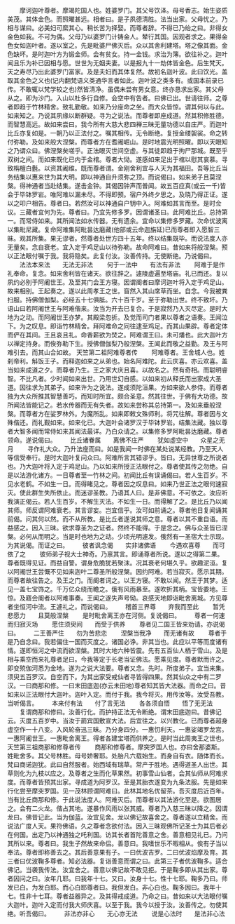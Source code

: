 <!-- { "loadSidebar": true } -->
　　摩诃迦叶尊者。摩竭陀国人也。姓婆罗门。其父号饮泽。母号香志。始生姿质美茂。其体金色。而照曜甚远。相者曰。是子夙德清胜。法当出家。父母忧之。乃相与谋曰。必美妇可縻其心。稍长苦为择娶。而尊者辞。不得已乃绐之曰。非得女金色如我。不可为偶。父母乃以婆罗门计铸金人。辇行其国。因观者求之。果得金色女如迦叶者。遂以室之。先是毗婆尸佛灭后。众以其舍利建塔。塔之像其面。金色缺坏。是时迦叶方为锻金师。会有贫女。持一金钱。求治为簿。欲往补之。迦叶闻且乐为补已因相与愿。世世为无姻夫妻。以是报九十一劫体皆金色。后生梵天。天之寿尽乃出此婆罗门富家。及是夫妇而其体复然。故初名迦叶波。此曰饮光。盖取其金色之义也(记内翻梵语义类通华言者如此。迦叶波之类多有。或国本前录已传。不敢辄以梵学较之也)然皆清净。虽偶未尝有男女意。终亦恳求出家。其父母从之。即为沙门。入山以杜多行自修。会空中有告者。曰佛已出。世请往师。之尊者即趋于竹林精舍。致礼勤敬。如来乃分座命之坐。而大众皆惊。谓其何以与此。如来知之。乃说其夙缘以断群疑。寻为之说法。而尊者即座成道。然其积修胜德。而智慧高远。故如来尝曰。我今所有大慈大悲四禅三昧无量功德以自庄严。而迦叶比丘亦复如是。一朝乃以正法付之。嘱其相传。无令断绝。复授金缕袈裟。命之转付弥勒。及如来般大涅槃。而尊者方在耆阇崛山。是时地震光明照曜。即以天眼知之乃谓众曰。佛涅槃矣嗟乎。正法眼灭世间空虚。与其徒即趋于拘尸那城。既至乎双树之间。而如来既化已内于金棺。尊者大恸。遂感如来足出于棺以慰其哀慕。寻致栴檀白氎。以资其阇维。既而尊者谓。金刚舍利宜与人天为其福田。吾等比丘当务结集以惠来世为其大明。即以神通自升须弥之顶。而说偈曰。如来弟子且莫涅槃。得神通者当赴结集。遂击金钟。其偈因钟声而普闻。故五百应真(或云一千)皆会于毕钵罗岩。唯阿难以漏未尽。不得即预。宿户外终夕思之。及晓乃得正证。遂以之叩户相告。尊者曰。若然汝可以神通自户钥中入。阿难如其言而至。是时佥议。三藏者宜何为先。尊者曰。乃宜先修多罗。因谓诸圣曰。此阿难比丘。总持第一。而常侍如来。其所闻法如水传器。无有遗余。宜命以集修多罗藏。次命优波离以集毗尼藏。复命阿难集阿毗昙达磨藏(他部或云命迦旃延)已而尊者即入愿智三昧。观其所集。果无谬者。然尊者处世方四十五年。终以结集既毕。而说法度人亦无量矣。念自衰老。宜入定于鸡足山以待弥勒。故命阿难曰。昔如来将般涅槃。预以正法眼付嘱于我。我将隐矣。此复付汝。汝善传持。无使断绝。乃说偈曰。
　　法法本来法　　无法无非法
　　何于一法中　　有法有非法
　　阿难于是作礼奉命。复念。如来舍利皆在诸天。欲往辞之。遽陵虚遍至塔庙。礼已而还。复以夙约必别于阿阇世王。及至其门会王方寝。因谓阍者曰摩诃迦叶将入定于鸡足山。故来相别。王起奏之。遂以此周孝王之世。窅然入其山席草而坐。自念。今我被粪扫服。持佛僧伽梨。必经五十七俱胝。六十百千岁。至于弥勒出世。终不致坏。乃语山曰若阿阇世王与阿难偕来。汝当为开去已复合。于是寂然乃入灭尽定。是时大地为之动。而阿阇世王亦梦。其殿梁忽折。及觉而司门者果以尊者之语奏。王闻泣下。为之叹息。即诣竹林精舍。拜阿难命之同往逮至鸡足。而其山果辟。尊者定体而俨在其间。王且哀且礼。命香薪欲为焚之。阿难谓王曰。未可燔也。此大迦叶方以禅定持身。而俟弥勒下生。授佛僧伽梨乃般涅槃。王闻此而敬之益勤。及王与阿难引去。而其山合如故。
天竺第二祖阿难尊者传
　　阿难尊者。王舍城人也。姓刹帝利。斛饭王子。而释迦如来之从弟也。始名阿难陀。此云庆喜。亦云欢喜。盖当如来成道之夕。而尊者乃生。王之家大庆且喜。以故名之。然有奇相。而聪明睿智。不比凡者。少时闻如来出世。乃用世幻自感。以如来初从释氏而出家成大圣道。因往求为其弟子。如来许为之说法。遂成须陀洹果。方如来欲人参侍。而尊者独为大众所推其智慧善巧。而知时所宜。颇合圣意。然其往世。于佛有大功德。故所闻法皆能记之。若水传器而无有失者。故如来尝称其总持第一。及如来垂般涅槃。而尊者方在娑罗林外。为魔所乱。如来即敕文殊师利。将咒往解。尊者因与文殊偕还。而礼觐如来。如来化已。大迦叶会诸罗汉于毕钵罗岩。结集法藏。独以尊者大智多闻而常侍如来其闻法最详。乃白众请之。以集修多罗阿毗昙达磨藏。尊者领命。遂说偈曰。
　　比丘诸眷属　　离佛不庄严
　　犹如虚空中　　众星之无月
　　寻作礼大众。乃升法座而曰。如是我闻一时佛在某处说某经教。乃至天人等信受奉行。是时大迦叶复问众曰。阿难所言其错谬乎。皆曰。无异世尊之所说者也。乃大迦叶将入定于鸡足山。乃以如来所授正法眼付之。尊者使其传之勿绝。自是以法游化诸方。一日尊者至一竹林之间。初闻比丘有误诵偈曰。若人生百岁。不见水老鹤。不如生一日。而得睹见之。尊者因之叹息曰。如来乃世正法之眼何速寂灭。使此群生失所依止。而迷谬圣教。乃语其人曰。是非佛意。不可依之。汝应听我演正偈云。若人生百岁。不解生灭法。不如生一日。而得解了之。是比丘乃以闻其师。师反谓阿难衰老。其言谬妄。岂宜信乎。汝可如前诵之。尊者他日复闻诵其前偈。问其何以然。而不从所教。是比丘者遂说其师之意。尊者以其不重自语。而益感之。因入三昧。欲求尊圣为之证者。然终不能得。于是念之。佛与众圣皆已涅槃。必何从而明之。当是时也地为之动。少顷光明遽发。俄然有一圣宿大士示现。为其说偈。而证之曰。
　　彼者讽念偈　　实非诸佛语
　　今遇欢喜尊　　而可依了之
　　彼师弟子视大士神奇。乃禀其言。即诵尊者所说。遂以之得第二果。尊者既得见证。而益自警。谓身危脆犹若聚沫。况其衰老何堪久乎。欲趣泥洹。复以阿阇世王尝慨不见如来迦叶二尊圣所般涅槃。因约阿难。若当寂灭。愿示其期。而尊者故往告之。及王之门。而阍者词之。以王方寝。不敢以闻。然王于其梦。适见一盖七宝饰之。千万亿众绕而瞻之。俄有风雨暴至。遂吹折其柄。宝皆委地。王惊。及寤会阍者以阿难事奏。王闻之遂失声号恸。哀感天地即诣毗舍离城。方见尊者坐恒河中流。王遽礼之。而说偈曰。
　　稽首三界尊　　弃我而至此
　　暂凭悲愿力　　且莫般涅槃
　　是时毗舍离王亦在河侧。复说偈曰。
　　尊者一何速　　而归寂灭场
　　愿住须臾间　　而受于供养
　　尊者见二国王皆来劝请。亦说偈曰。
　　二王善严住　　勿为苦悲恋
　　涅槃当我净　　而无诸有故
　　尊者于是乃自念曰。我若偏住一国而灭度之。诸国必诤。非其当也。此应以平等而度诸有情。遂即恒河之中流而欲涅槃。其时大地六种皆震。先有五百仙人栖于雪山。及是相与乘空而来礼尊者足曰。今我等定于长老当证佛法。愿乘见度。尊者默而许之。即变殑伽河悉为金地。遂为之说大法要。尊者又念。先时。所度弟子。宜当来集。须臾五百罗汉。自空而下。为其出家受戒仙者寻皆得四果。然其仙众之中有二罗汉。一曰商那和修。一曰末田底迦(亦云未田地)尊者知其皆大法器。而命之曰。昔如来以正法眼付大迦叶。迦叶入定。而付于我。我今将灭。用传汝等。汝受吾教。当听偈言。
　　本来付有法　　付了言无法
　　各各须自悟　　悟了无无法
　　复谓商那和修曰。汝善行化。而护持正法无令断绝。谓末田底迦曰。昔佛记云。灭度五百岁中。当汝于罽宾国敷宣大法。后宜往之。以兴教化。已而尊者超身虚空作一十八变。入风轮奋迅三昧。乃分身四分。一惠忉利天。一惠娑竭罗龙宫。一惠阿阇世王。一惠毗舍离王。得者各建宝塔而供养之。是时当此周夷王之世也。
天竺第三祖商那和修尊者传
　　商那和修尊者。摩突罗国人也。亦曰舍那婆斯。姓毗舍多。其父号林胜。母号娇奢耶。处胎凡六载始生。而身自有衣。随体而长。梵曰商诺迦犹。此曰自然服者。始西域有瑞草。常产于胜地。遇得道圣人出世。其草则化为九枝以应之。及尊者之生而化草果然。初事雪山仙者。会其仙师从阿难求度。而尊者皆预其出家。寻成道为阿罗汉。至是其胎衣遂变为九条法服。先是如来行化尝至摩突罗国。见一茂林顾谓阿难曰。此林其地名优留茶。吾灭度后近百年。当有比丘商那和修。于此说法度人。阿难灭后。而尊者以其法游化至是。欲图居之。会有二火龙。偕占其地。遂暴作风雨以张其威。尊者乃入慈三昧以降之。因谓龙曰。佛昔记此。当为伽蓝。汝宜见舍。龙以佛记故喜舍之。尊者遂以立精舍。而说法广度人天。果符佛语。久之尊者念欲付法。因入三昧观佛所记圣士为其后者必在何国。出定乃以神通独之吒利国。访其长者首陀善意之舍。善意相见礼已。乃问其所以来。尊者曰。我生子然故来命侣。善意曰。我嗜世乐不暇相从。俟有子当以奉法。尊者即称善去之。其后善意果有子。一曰优波吉罗。二曰优波焰摩及育。其三者曰优波鞠多尊者。知必法器。复诣善意而谓之曰。此第三子者优波鞠多。适合佛记。当袭我传法。汝宜舍之。善意以佛记故不敢见拒。于是鞠多即从其出家。尊者因问之曰。汝年几耶。曰我年十七。又曰。汝身十七。性十七耶。鞠多乃曰。师发已白。为发白耶。而心白耶尊者曰。我但发白。非心白也。鞠多因曰。我年十七。性非十七耳。尊者益器异之。及其得戒成道。乃命之曰。昔如来以大法眼付嘱大迦叶。迦叶入定而付我大师庆喜。以至于我。我今以授于汝。汝善传之。勿使其绝。听吾偈曰。
　　非法亦非心　　无心亦无法
　　说是心法时　　是法非心法
